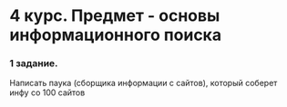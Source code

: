 # 4 курс. Предмет - основы информационного поиска
### 1 задание. 
Написать паука (сборщика информации с сайтов), который соберет инфу со 100 сайтов
